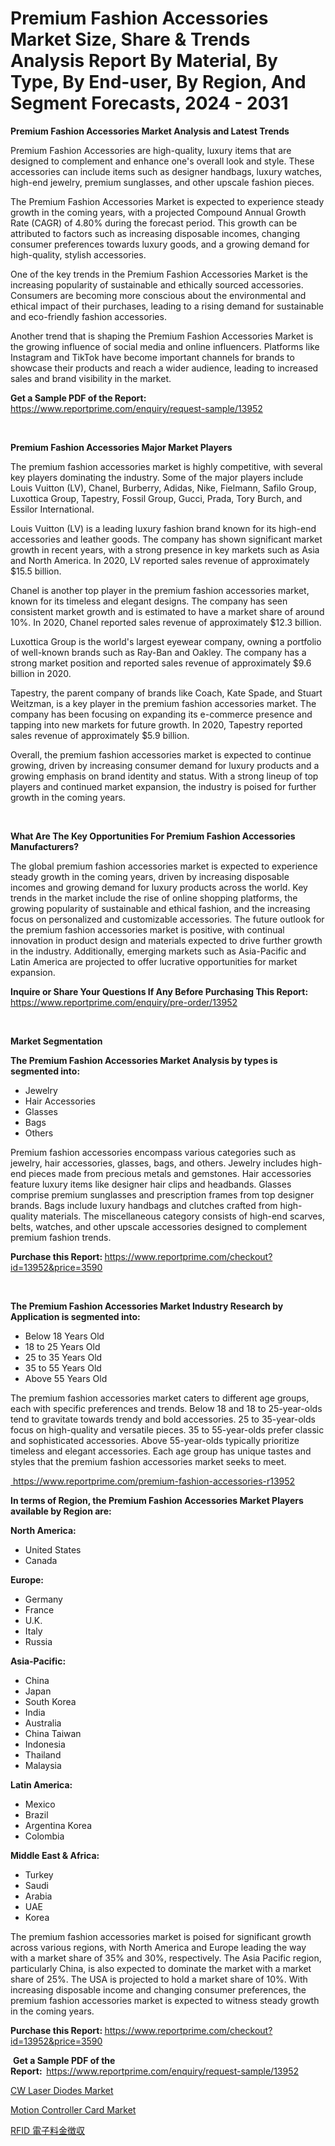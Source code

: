 <p><h1>Premium Fashion Accessories Market Size, Share & Trends Analysis Report By Material, By Type, By End-user, By Region, And Segment Forecasts, 2024 - 2031</h1></p><p><strong>Premium Fashion Accessories Market Analysis and Latest Trends</strong></p>
<p><p>Premium Fashion Accessories are high-quality, luxury items that are designed to complement and enhance one's overall look and style. These accessories can include items such as designer handbags, luxury watches, high-end jewelry, premium sunglasses, and other upscale fashion pieces.</p><p>The Premium Fashion Accessories Market is expected to experience steady growth in the coming years, with a projected Compound Annual Growth Rate (CAGR) of 4.80% during the forecast period. This growth can be attributed to factors such as increasing disposable incomes, changing consumer preferences towards luxury goods, and a growing demand for high-quality, stylish accessories.</p><p>One of the key trends in the Premium Fashion Accessories Market is the increasing popularity of sustainable and ethically sourced accessories. Consumers are becoming more conscious about the environmental and ethical impact of their purchases, leading to a rising demand for sustainable and eco-friendly fashion accessories.</p><p>Another trend that is shaping the Premium Fashion Accessories Market is the growing influence of social media and online influencers. Platforms like Instagram and TikTok have become important channels for brands to showcase their products and reach a wider audience, leading to increased sales and brand visibility in the market.</p></p>
<p><strong>Get a Sample PDF of the Report:&nbsp;</strong> <a href="https://www.reportprime.com/enquiry/request-sample/13952">https://www.reportprime.com/enquiry/request-sample/13952</a></p>
<p>&nbsp;</p>
<p><strong>Premium Fashion Accessories Major Market Players</strong></p>
<p><p>The premium fashion accessories market is highly competitive, with several key players dominating the industry. Some of the major players include Louis Vuitton (LV), Chanel, Burberry, Adidas, Nike, Fielmann, Safilo Group, Luxottica Group, Tapestry, Fossil Group, Gucci, Prada, Tory Burch, and Essilor International.</p><p>Louis Vuitton (LV) is a leading luxury fashion brand known for its high-end accessories and leather goods. The company has shown significant market growth in recent years, with a strong presence in key markets such as Asia and North America. In 2020, LV reported sales revenue of approximately $15.5 billion.</p><p>Chanel is another top player in the premium fashion accessories market, known for its timeless and elegant designs. The company has seen consistent market growth and is estimated to have a market share of around 10%. In 2020, Chanel reported sales revenue of approximately $12.3 billion.</p><p>Luxottica Group is the world's largest eyewear company, owning a portfolio of well-known brands such as Ray-Ban and Oakley. The company has a strong market position and reported sales revenue of approximately $9.6 billion in 2020.</p><p>Tapestry, the parent company of brands like Coach, Kate Spade, and Stuart Weitzman, is a key player in the premium fashion accessories market. The company has been focusing on expanding its e-commerce presence and tapping into new markets for future growth. In 2020, Tapestry reported sales revenue of approximately $5.9 billion.</p><p>Overall, the premium fashion accessories market is expected to continue growing, driven by increasing consumer demand for luxury products and a growing emphasis on brand identity and status. With a strong lineup of top players and continued market expansion, the industry is poised for further growth in the coming years.</p></p>
<p>&nbsp;</p>
<p><strong>What Are The Key Opportunities For Premium Fashion Accessories Manufacturers?</strong></p>
<p><p>The global premium fashion accessories market is expected to experience steady growth in the coming years, driven by increasing disposable incomes and growing demand for luxury products across the world. Key trends in the market include the rise of online shopping platforms, the growing popularity of sustainable and ethical fashion, and the increasing focus on personalized and customizable accessories. The future outlook for the premium fashion accessories market is positive, with continual innovation in product design and materials expected to drive further growth in the industry. Additionally, emerging markets such as Asia-Pacific and Latin America are projected to offer lucrative opportunities for market expansion.</p></p>
<p><strong>Inquire or Share Your Questions If Any Before Purchasing This Report:</strong> <a href="https://www.reportprime.com/enquiry/pre-order/13952">https://www.reportprime.com/enquiry/pre-order/13952</a></p>
<p>&nbsp;</p>
<p><strong>Market Segmentation</strong></p>
<p><strong>The Premium Fashion Accessories Market Analysis by types is segmented into:</strong></p>
<p><ul><li>Jewelry</li><li>Hair Accessories</li><li>Glasses</li><li>Bags</li><li>Others</li></ul></p>
<p><p>Premium fashion accessories encompass various categories such as jewelry, hair accessories, glasses, bags, and others. Jewelry includes high-end pieces made from precious metals and gemstones. Hair accessories feature luxury items like designer hair clips and headbands. Glasses comprise premium sunglasses and prescription frames from top designer brands. Bags include luxury handbags and clutches crafted from high-quality materials. The miscellaneous category consists of high-end scarves, belts, watches, and other upscale accessories designed to complement premium fashion trends.</p></p>
<p><strong>Purchase this Report:&nbsp;</strong><a href="https://www.reportprime.com/checkout?id=13952&price=3590">https://www.reportprime.com/checkout?id=13952&price=3590</a></p>
<p>&nbsp;</p>
<p><strong>The Premium Fashion Accessories Market Industry Research by Application is segmented into:</strong></p>
<p><ul><li>Below 18 Years Old</li><li>18 to 25 Years Old</li><li>25 to 35 Years Old</li><li>35 to 55 Years Old</li><li>Above 55 Years Old</li></ul></p>
<p><p>The premium fashion accessories market caters to different age groups, each with specific preferences and trends. Below 18 and 18 to 25-year-olds tend to gravitate towards trendy and bold accessories. 25 to 35-year-olds focus on high-quality and versatile pieces. 35 to 55-year-olds prefer classic and sophisticated accessories. Above 55-year-olds typically prioritize timeless and elegant accessories. Each age group has unique tastes and styles that the premium fashion accessories market seeks to meet.</p></p>
<p><a href="https://www.reportprime.com/premium-fashion-accessories-r13952">&nbsp;https://www.reportprime.com/premium-fashion-accessories-r13952</a></p>
<p><strong>In terms of Region, the Premium Fashion Accessories Market Players available by Region are:</strong></p>
<p>
    <p> <strong> North America: </strong>
        <ul>
            <li>United States</li>
            <li>Canada</li>
        </ul>
        </p> 
    <p> <strong> Europe: </strong>
        <ul>
            <li>Germany</li>
            <li>France</li>
            <li>U.K.</li>
            <li>Italy</li>
            <li>Russia</li>
        </ul>
        </p> 
    <p> <strong> Asia-Pacific: </strong>
        <ul>
            <li>China</li>
            <li>Japan</li>
            <li>South Korea</li>
            <li>India</li>
            <li>Australia</li>
            <li>China Taiwan</li>
            <li>Indonesia</li>
            <li>Thailand</li>
            <li>Malaysia</li>
        </ul>
        </p> 
    <p> <strong> Latin America: </strong>
        <ul>
            <li>Mexico</li>
            <li>Brazil</li>
            <li>Argentina Korea</li>
            <li>Colombia</li>
        </ul>
        </p> 
    <p> <strong> Middle East & Africa: </strong>
        <ul>
            <li>Turkey</li>
            <li>Saudi</li>
            <li>Arabia</li>
            <li>UAE</li>
            <li>Korea</li>
        </ul>
    </p>
    </p>
<p><p>The premium fashion accessories market is poised for significant growth across various regions, with North America and Europe leading the way with a market share of 35% and 30%, respectively. The Asia Pacific region, particularly China, is also expected to dominate the market with a market share of 25%. The USA is projected to hold a market share of 10%. With increasing disposable income and changing consumer preferences, the premium fashion accessories market is expected to witness steady growth in the coming years.</p></p>
<p><strong>Purchase this Report: </strong><a href="https://www.reportprime.com/checkout?id=13952&price=3590">https://www.reportprime.com/checkout?id=13952&price=3590</a></p>
<p>&nbsp;<strong>Get a Sample PDF of the Report:&nbsp;&nbsp;</strong><a href="https://www.reportprime.com/enquiry/request-sample/13952">https://www.reportprime.com/enquiry/request-sample/13952</a></p>
<p><strong></strong></p>
<p><p><a href="https://carnation-joke-41f.notion.site/CW-Laser-Diodes-Market-Share-Evolution-and-Market-Growth-Trends-2024-2031-26c158f76a3141a6afaf3651ec8e31d3">CW Laser Diodes Market</a></p><p><a href="https://adventurous-uranium-ef9.notion.site/Motion-Controller-Card-Market-Focuses-on-Market-Share-Size-and-Projected-Forecast-Till-2031-2a95fadb99794c82a68305536ba05c18">Motion Controller Card Market</a></p><p><a href="https://github.com/EstaSprer20231/Market-Research-Report-List-1/blob/main/737834224928.md">RFID 電子料金徴収</a></p></p>